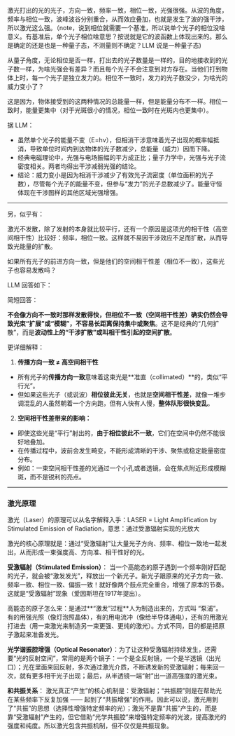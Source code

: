 激光打出的光的光子，方向一致，频率一致，相位一致，光强很强。从波的角度，频率与相位一致，波峰波谷分别重合，从而效应叠加，也就是发生了波的强干涉，所以激光这么强。（note，说到相位就需要一个基准，所以说单个光子的相位没啥意义。有基准后，单个光子相位啥意思？按说就是它的波函数上体现出来的。那么是确定的还是也是一种量子态，不测量则不确定？LLM 说是一种量子态)

从量子角度，无论相位是否一样，打出去的光子数量是一样的，目的地接收到的光子数一样，为啥光强会有差异？而且每个光子不会注意到对方存在。当他们打到物体上时，每一个光子是独立发力的。相位不一致时，发力的光子数没少，为啥光的威力变小了？

这是因为，物体接受到的这两种情况的总能量一样，但是能量分布不一样。相位一致时，能量更集中（对于光斑很小的情况，相位一致时在光斑内也更集中）。

据 LLM：
- 虽然单个光子的能量不变（E=hν），但相消干涉意味着光子出现的概率幅抵消，导致单位时间内到达物体的光子数减少，总能量（威力）因而下降。
- 经典电磁理论中，光强与电场振幅的平方成正比；量子力学中，光强与光子流密度相关。两者均得出干涉减弱光强的结论。
- 结论：威力变小是因为相消干涉减少了有效光子流密度（单位面积的光子数），尽管每个光子的能量不变，但参与“发力”的光子总数减少了。能量守恒体现在干涉图样的其他区域光强增强。

---

另，似乎有：

激光不发散，除了发射的本身就比较平行，还有一个原因是这项光的相干性（高空间相干性）比较好：频率，相位一致。这样就不易因干涉效应不足而扩散，从而导致光能量的扩散。

如果所有光子的前进方向一致，但是他们的空间相干性差（相位不一致），这些光子也容易发散吗？

LLM 回答如下：

简短回答：

**不会像方向不一致时那样发散得快，但相位不一致（空间相干性差）**确实**仍然会导致光束“扩展”或“模糊”，不容易长距离保持集中或聚焦**。这不是经典的“几何扩散”，而是**波动性上的“干涉扩散”**或叫**相干性引起的空间扩散**。

更详细解释：

1. **传播方向一致 ≠ 高空间相干性**

* 所有光子的**传播方向一致**意味着这束光是\*\*准直（collimated）\*\*的，类似“平行光”。
* 但如果这些光子（或说波）**相位彼此无关**，也就是**空间相干性差**，就像一堆步调混乱的人虽然朝着一个方向跑，但有人快有人慢，**整体队形很快变乱**。

2. **空间相干性差带来的影响：**

* 即使这些光是“平行”射出的，**由于相位彼此不一致**，它们在空间中仍然不能很好地叠加。
* 在传播过程中，波前会发生畸变，不能形成清晰的干涉、聚焦或稳定能量密度分布。
* 例如：一束空间相干性差的光通过一个小孔或者透镜，会在焦点附近形成模糊斑，而不是锐利的亮点。

---

### 激光原理

激光（Laser）的原理可以从名字解释入手：LASER = Light Amplification by Stimulated Emission of Radiation，意思：通过受激辐射实现的光放大

激光的核心原理就是：通过“受激辐射”让大量光子方向、频率、相位一致地一起发出，从而形成一束强度高、方向准、相干性好的光。

**受激辐射（Stimulated Emission）**：
当一个高能态的原子遇到一个频率刚好匹配的光子，就会被“激发发光”，释放出一个新光子。新光子跟原来的光子方向一致、频率一致、相位一致、偏振一致！就好像两个鼓点完全重合，增强了原本的节奏。这就是“受激辐射”现象（爱因斯坦在1917年提出）。

高能态的原子怎么来：是通过**“激发”过程**人为制造出来的，方式叫 “泵浦”。有的用强光照（像灯泡照晶体），有的用电流冲（像给半导体通电），还有的用激光打进去（用一束激光来制造另一束更强、更纯的激光）。方式不同，目的都是把原子激起来准备发光。

**光学谐振腔增强（Optical Resonator）**：为了让这种受激辐射持续发生，还需要“光的反射空间”，常用的是两个镜子：一个是全反射镜，一个是半透镜（出光口）；光在里面来回反射，多次通过激光介质，不断诱发新的受激辐射；每来回一次，就有更多相干光子出现；最后，从半透镜一端“射”出一道高强度的激光束。

**和共振关系**：
激光真正“产生”的核心机制是：受激辐射；“共振腔”则是在帮助光在某些频率下反复加强 —— 起到了“共振增强”的作用。因此可以说，激光用到了“共振”的思想（选择性增强特定频率的光）；激光不是靠“共振”产生的，而是靠“受激辐射”产生的，但它借助“光学共振腔”来增强特定频率的光波，提高激光的强度和纯度。所以激光包含共振机制，但不仅仅是共振现象。
